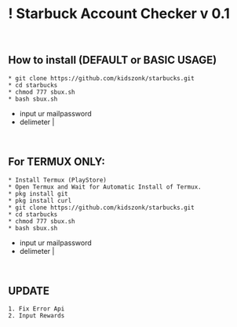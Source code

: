 # ! Starbuck Account Checker v 0.1
<br/>

## How to install (DEFAULT or BASIC USAGE)
	* git clone https://github.com/kidszonk/starbucks.git
	* cd starbucks
	* chmod 777 sbux.sh
	* bash sbux.sh
  * input ur mailpassword
  * delimeter |
<br/>

## For TERMUX ONLY:
	* Install Termux (PlayStore)
	* Open Termux and Wait for Automatic Install of Termux.
	* pkg install git
	* pkg install curl
	* git clone https://github.com/kidszonk/starbucks.git
	* cd starbucks
	* chmod 777 sbux.sh
	* bash sbux.sh
  * input ur mailpassword
  * delimeter |
<br/>

## UPDATE
    1. Fix Error Api
    2. Input Rewards
<br/>
